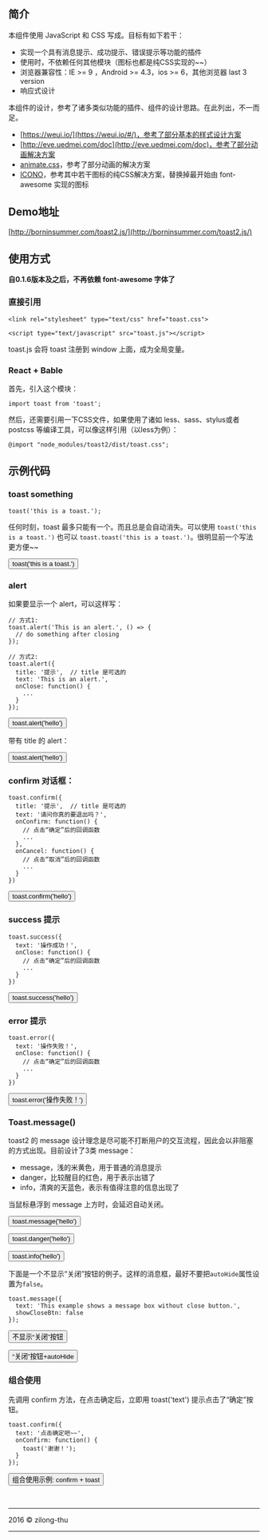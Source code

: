 ## 简介

本组件使用 JavaScript 和 CSS 写成。目标有如下若干：

+ 实现一个具有消息提示、成功提示、错误提示等功能的插件
+ 使用时，不依赖任何其他模块（图标也都是纯CSS实现的~~）
+ 浏览器兼容性：IE >= 9 ，Android >= 4.3，ios >= 6，其他浏览器 last 3 version
+ 响应式设计


本组件的设计，参考了诸多类似功能的插件、组件的设计思路。在此列出，不一而足。

+ [https://weui.io/](https://weui.io/#/)，参考了部分基本的样式设计方案
+ [http://eve.uedmei.com/doc](http://eve.uedmei.com/doc)，参考了部分动画解决方案
+ [animate.css](http://daneden.github.io/animate.css/)，参考了部分动画的解决方案
+ [ICONO](http://saeedalipoor.github.io/icono/)，参考其中若干图标的纯CSS解决方案，替换掉最开始由 font-awesome 实现的图标

## Demo地址

[http://borninsummer.com/toast2.js/](http://borninsummer.com/toast2.js/)

## 使用方式

**自0.1.6版本及之后，不再依赖 font-awesome 字体了**

### 直接引用

```
<link rel="stylesheet" type="text/css" href="toast.css">
```

```
<script type="text/javascript" src="toast.js"></script>
```

toast.js 会将 toast 注册到 window 上面，成为全局变量。

### React + Bable

首先，引入这个模块：

```
import toast from 'toast';
```

然后，还需要引用一下CSS文件，如果使用了诸如 less、sass、stylus或者postcss 等编译工具，可以像这样引用（以less为例）：

```
@import "node_modules/toast2/dist/toast.css";
```

## 示例代码

### toast something

```
toast('this is a toast.');
```

任何时刻，toast 最多只能有一个。而且总是会自动消失。可以使用 `toast('this is a toast.')` 也可以 `toast.toast('this is a toast.')`。很明显前一个写法更方便~~

<button class="btn btn-primary" name="toast">toast('this is a toast.')</button>

### alert

如果要显示一个 alert，可以这样写：

```
// 方式1:
toast.alert('This is an alert.', () => {
  // do something after closing
});

// 方式2:
toast.alert({
  title: '提示',  // title 是可选的
  text: 'This is an alert.',
  onClose: function() {
    ...
  }
});
```

<button class="btn btn-primary" name="alert">toast.alert('hello')</button>

带有 title 的 alert：

<button class="btn btn-primary" name="alert-title">toast.alert('hello')</button>

### confirm 对话框：

```
toast.confirm({
  title: '提示',  // title 是可选的
  text: '请问你真的要退出吗？',
  onConfirm: function() {
    // 点击“确定”后的回调函数
    ...
  },
  onCancel: function() {
    // 点击“取消”后的回调函数
    ...
  }
})
```

<button class="btn btn-primary" name="confirm">toast.confirm('hello')</button>


### success 提示

```
toast.success({
  text: '操作成功！',
  onClose: function() {
    // 点击“确定”后的回调函数
    ...
  }
})
```

<button class="btn btn-primary" name="success">toast.success('hello')</button>


### error 提示

```
toast.error({
  text: '操作失败！',
  onClose: function() {
    // 点击“确定”后的回调函数
    ...
  }
})
```

<button class="btn btn-primary" name="error">toast.error('操作失败！')</button>


### Toast.message()

toast2 的 message 设计理念是尽可能不打断用户的交互流程，因此会以非阻塞的方式出现。目前设计了3类 message：

+ message，浅的米黄色，用于普通的消息提示
+ danger，比较醒目的红色，用于表示出错了
+ info，清爽的天蓝色，表示有值得注意的信息出现了

当鼠标悬浮到 message 上方时，会延迟自动关闭。

<div class="container">
  <div class="row">
    <p class="col-sm-3">
      <button class="btn btn-warning" name="message">toast.message('hello')</button>
    </p>
    <p class="col-sm-3">
      <button class="btn btn-danger" name="message-danger">toast.danger('hello')</button>
    </p>
    <p class="col-sm-3">
      <button class="btn btn-info" name="message-info">toast.info('hello')</button>
    </p>
  </div>
</div>


下面是一个不显示“关闭”按钮的例子。这样的消息框，最好不要把`autoHide`属性设置为`false`。

```
toast.message({
  text: 'This example shows a message box without close button.',
  showCloseBtn: false
});
```

<div class="container">
  <div class="row">
    <p class="col-sm-3">
      <button class="btn btn-warning" name="message-without-closebtn">不显示“关闭”按钮</button>
    </p>
    <p class="col-sm-3">
      <button class="btn btn-danger" name="message-autohide">“关闭”按钮+autoHide</button>
    </p>
  </div>
</div>  

### 组合使用

先调用 confirm 方法，在点击确定后，立即用 toast('text') 提示点击了“确定”按钮。

```
toast.confirm({
  text: '点击确定吧~~',
  onConfirm: function() {
    toast('谢谢！');
  }
});
```

<button class="btn btn-primary" name="confirm-and-toast">组合使用示例: confirm + toast</button>



<br />

---------------------------

2016 &copy; zilong-thu

---------------------------

